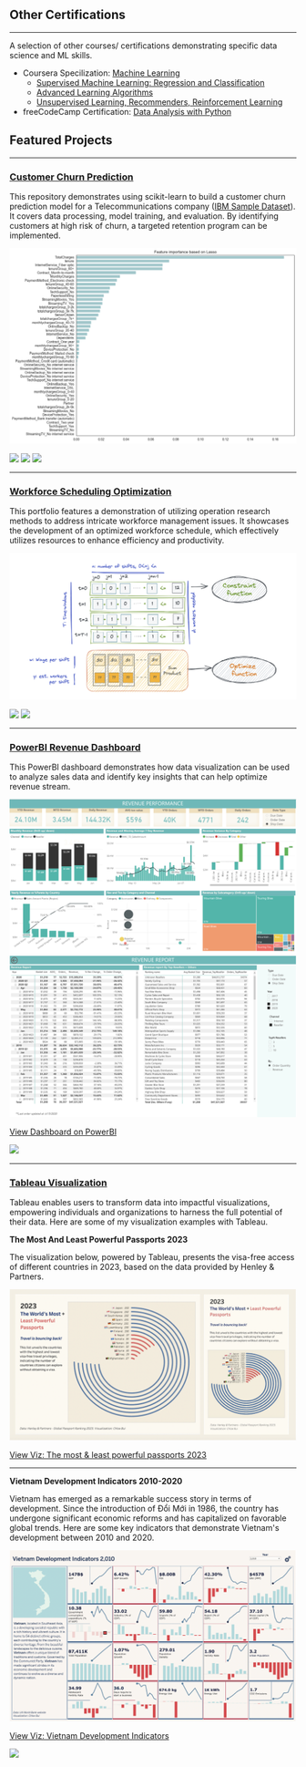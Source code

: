 ## Other Certifications

---

A selection of other courses/ certifications demonstrating specific data science and ML skills.

- Coursera Specilization: [Machine Learning](https://www.coursera.org/account/accomplishments/specialization/certificate/94BWV72DWE2D)
    - [Supervised Machine Learning: Regression and Classification](https://www.coursera.org/account/accomplishments/certificate/YDSVKNGMMPXP)
    - [Advanced Learning Algorithms](https://www.coursera.org/account/accomplishments/certificate/PVAXYRQR3UK5)
    - [Unsupervised Learning, Recommenders, Reinforcement Learning](https://www.coursera.org/account/accomplishments/certificate/SZ62XSRXJ7J7)
- freeCodeCamp Certification: [Data Analysis with Python](https://www.freecodecamp.org/certification/chloebui95/data-analysis-with-python-v7)


## Featured Projects

---
### [Customer Churn Prediction](https://github.com/chloebui95/customer_churn_analysis)

This repository demonstrates using scikit-learn to build a customer churn prediction model for a Telecommunications company ([IBM Sample Dataset](https://www.kaggle.com/datasets/blastchar/telco-customer-churn)). It covers data processing, model training, and evaluation. By identifying customers at high risk of churn, a targeted retention program can be implemented.

<img src="images/feature_importance.png?raw=true"/>

[![](https://img.shields.io/badge/Python-white?logo=Python)](#) [![](https://img.shields.io/badge/Jupyter-white?logo=Jupyter)](#) [![](https://img.shields.io/badge/scikit_learn-white?logo=scikitlearn)](#)

---
### [Workforce Scheduling Optimization](https://github.com/chloebui95/workforce-schedule-optimization)

This portfolio features a demonstration of utilizing operation research methods to address intricate workforce management issues. It showcases the development of an optimized workforce schedule, which effectively utilizes resources to enhance efficiency and productivity.

<img src="images/workforce_scheduling.png?raw=true"/>

[![](https://img.shields.io/badge/Python-white?logo=Python)](#) [![](https://img.shields.io/badge/Jupyter-white?logo=Jupyter)](#)

---
### [PowerBI Revenue Dashboard](https://github.com/chloebui95/powerbi_dashboard)
This PowerBI dashboard demonstrates how data visualization can be used to analyze sales data and identify key insights that can help optimize revenue stream. 

<img src="images/powerbi_overall_performance.png?raw=true"/>

<img src="images/powerbi_report_view.png?raw=true"/>

[View Dashboard on PowerBI](https://app.powerbi.com/view?r=eyJrIjoiMTc0NTJiZDEtNmQzZS00ODNhLThiYWYtMzdjMzg1ZTczZGYwIiwidCI6IjE1NTFmMjY3LTQ1NzAtNGViMy04NzhlLTFlN2FlNDI1MjE4OCIsImMiOjEwfQ%3D%3D&pageName=ReportSection0c68c706183b0931935c)

[![](https://img.shields.io/badge/PowerBI-white?logo=powerbi)](#)

---

### [Tableau Visualization](https://public.tableau.com/app/profile/bui.chloe)
Tableau enables users to transform data into impactful visualizations, empowering individuals and organizations to harness the full potential of their data. Here are some of my visualization examples with Tableau.

**The Most And Least Powerful Passports 2023**

The visualization below, powered by Tableau, presents the visa-free access of different countries in 2023, based on the data provided by Henley & Partners.

<img src="images/most_powerful_passport.png?raw=true" atl="Laptop View" />

[View Viz: The most & least powerful passports 2023](https://public.tableau.com/app/profile/bui.chloe/viz/2023TheWorldPassports_16872502465270/Finaldashboard?publish=yes)

---
**Vietnam Development Indicators 2010-2020**

Vietnam has emerged as a remarkable success story in terms of development. Since the introduction of Đổi Mới in 1986, the country has undergone significant economic reforms and has capitalized on favorable global trends. Here are some key indicators that demonstrate Vietnam's development between 2010 and 2020.

<img src="images/vietnam_development_indicators.png?raw=true"/>

[View Viz: Vietnam Development Indicators](https://public.tableau.com/app/profile/bui.chloe/viz/VietnamDevelopmentIndicator/VietnamDevelopmentIndicators)

[![](https://img.shields.io/badge/Tableau-white?logo=tableau)](#)

